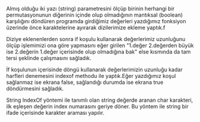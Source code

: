 Almış olduğu iki yazı (string) parametresini ölçüp birinin herhangi bir permutasyonunun diğerinin içinde olup olmadığının mantıksal (boolean) karşılığını döndüren programda girdiğimiz değerleri yazdığımız fonksiyon üzerinde önce karaktelerine ayırarak dizilerimize ekleme yaptık.f

Diziye eklenenlerden sonra if koşulu kullanarak değerlerimiz uzunluğunu ölçüp işlemimizi ona göre yapmasını eğer girilen "1.değer 2.değerden büyük ise 2.değerin 1.değer içerisinde olup olmadığına bak" else kısmında da tam tersi şeklinde çalışmasını sağladık.

İf koşulunun içerisinde döngü kullanarak değerlerimizin uzunluğu kadar harfleri denemesini indexof methodu ile yaptık.Eğer yazdığımız koşul sağlanmaz ise ekrana false, sağlandığı durumda ise ekrana true döndürmesini sağladık.

String IndexOf yöntemi ile tanımlı olan string değerde aranan char karakteri, ilk eşleşen değerin index numarasını geriye döner. Bu yöntem ile string bir ifade içerisinde karakter araması yapılır.
